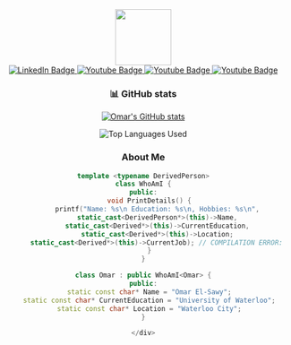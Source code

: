 <div align="center">
  
<div id="header">
<img src="https://media.giphy.com/media/M9gbBd9nbDrOTu1Mqx/giphy.gif" width="100"/>
</div>
  
<div id="badges">
<a href="https://www.linkedin.com/in/omar-el-sawy/">
  <img src="https://img.shields.io/badge/LinkedIn-blue?style=for-the-badge&logo=linkedin&logoColor=white" alt="LinkedIn Badge"/>
</a>
<a href="https://www.instagram.com/omarsawe/">
  <img src="https://img.shields.io/badge/Instagram-red?style=for-the-badge&logo=instagram&logoColor=white" alt="Youtube Badge"/>
</a>
<a href="mailto:ok.elsawy@gmail.com">
  <img src="https://img.shields.io/badge/Gmail-white?style=for-the-badge&logo=gmail&logoColor=red" alt="Youtube Badge"/>
</a>
<a href="https://leetcode.com/Defrocker/">
  <img src="https://img.shields.io/badge/Leetcode-black?style=for-the-badge&logo=leetcode&logoColor=yellow" alt="Youtube Badge"/>
</a>
</div>

### :bar_chart: GitHub stats

[i got this from a github repo: anuraghazra/github-readme-stats it was nice actually big shoutout to him]: #

[![Omar's GitHub stats](https://github-readme-stats.vercel.app/api?username=OmarSiwy&count_private=true&show_icons=true&theme=dark)](https://github.com/OmarSiwy/github-readme-stats)

![Top Languages Used](https://github-readme-stats.vercel.app/api/top-langs/?username=OmarSiwy&show_icons=true&theme=dark)
 
### About Me
 ```C++
template <typename DerivedPerson>
class WhoAmI {
public:
	void PrintDetails() {
		printf("Name: %s\n Education: %s\n, Hobbies: %s\n",
		static_cast<DerivedPerson*>(this)->Name,
		static_cast<Derived*>(this)->CurrentEducation,
		static_cast<Derived*>(this)->Location;
		static_cast<Derived*>(this)->CurrentJob); // COMPILATION ERROR: NO CURRENT JOB
	}
}

class Omar : public WhoAmI<Omar> {
public:
	static const char* Name = "Omar El-Sawy";
	static const char* CurrentEducation = "University of Waterloo";
	static const char* Location = "Waterloo City";
}

</div>
 ```
 

